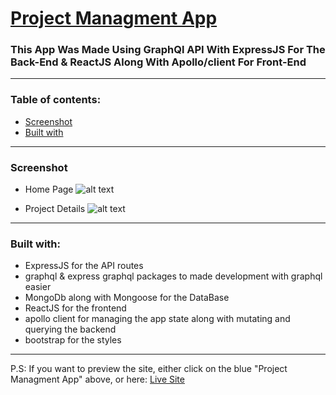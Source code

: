 # [Project Managment App](https://project-mgmt-moath.onrender.com)

### This App Was Made Using GraphQl API With ExpressJS For The Back-End & ReactJS Along With Apollo/client For Front-End

---

### Table of contents:

- [Screenshot](#screenshot)
- [Built with](#built-with)

---

### Screenshot

- Home Page
  ![alt text](https://res.cloudinary.com/dk5awi1mn/image/upload/v1667206387/github-readme/project-mgmt/Project-mgmt-preview-site_tsb1kc.png)

- Project Details
  ![alt text](https://res.cloudinary.com/dk5awi1mn/image/upload/v1667206388/github-readme/project-mgmt/project-details_uxtuur.png)

---

### Built with:

- ExpressJS for the API routes
- graphql & express graphql packages to made development with graphql easier
- MongoDb along with Mongoose for the DataBase
- ReactJS for the frontend
- apollo client for managing the app state along with mutating and querying the backend
- bootstrap for the styles

---

P.S: If you want to preview the site, either click on the blue "Project Managment App" above, or here: [Live Site](https://project-mgmt-moath.onrender.com)
